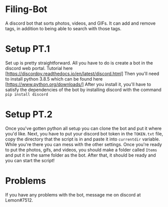 # Filing-Bot
A discord bot that sorts photos, videos, and GIFs. 
It can add and remove tags, in addition to being able to search with those tags.

# Setup PT.1
Set up is pretty straightforward. All you have to do is create a bot in the discord web portal. Tutorial here [https://discordpy.readthedocs.io/en/latest/discord.html]
Then you'll need to install python 3.8.5 which can be found here [https://www.python.org/downloads/]
After you install it, you'll have to satisfy the dependencies of the bot by installing discord with the command ``pip install discord``

# Setup PT.2
Once you've gotten python all setup you can clone the bot and put it where you'd like. Next, you have to put your discord bot token in the ``TOKEN.txt`` file, copy the directory that the script is in and paste it into ``currentdir`` variable. While you're there you can mess with the other settings. Once you're ready to put the photos, gifs, and videos, you should make a folder called ``Items`` and put it in the same folder as the bot. After that, it should be ready and you can start the script!

# Problems
If you have any problems with the bot, message me on discord at Lemon#7512.
